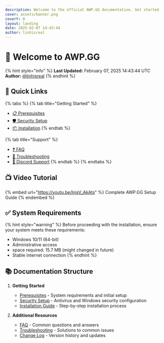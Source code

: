 ```yaml
---
description: Welcome to the official AWP.GG documentation. Get started with your setup and installation.
cover: assets/banner.png
coverY: 0
layout: landing
date: 2025-02-07 14:43:44
author: linhisreal
---
```


# 🚀 Welcome to AWP.GG

{% hint style="info" %}
**Last Updated:** February 07, 2025 14:43:44 UTC\
**Author:** [@linhisreal](https://github.com/linhisreal)
{% endhint %}

## 🎯 Quick Links

{% tabs %}
{% tab title="Getting Started" %}

* [📋 Prerequisites](docs/getting-started/prerequisites.md)
* [🛡️ Security Setup](docs/getting-started/security-setup.md)
* [📦 Installation](docs/getting-started/installation.md)
{% endtab %}

{% tab title="Support" %}

* [❓ FAQ](docs/additional-resources/faq.md)
* [🔧 Troubleshooting](docs/additional-resources/troubleshooting.md)
* [💬 Discord Support](https://discord.gg/awp)
{% endtab %}
{% endtabs %}

## 📺 Video Tutorial

{% embed url="https://youtu.be/lnisV_AkAts" %}
Complete AWP.GG Setup Guide
{% endembed %}

## ✅ System Requirements

{% hint style="warning" %}
Before proceeding with the installation, ensure your system meets these requirements:

* Windows 10/11 (64-bit)
* Administrative access
* space required: 15.7 MB (might changed in future)
* Stable internet connection
{% endhint %}

## 📚 Documentation Structure

1. **Getting Started**
   * [Prerequisites](docs/getting-started/prerequisites.md) - System requirements and initial setup
   * [Security Setup](docs/getting-started/security-setup.md) - Antivirus and Windows security configuration
   * [Installation Guide](docs/getting-started/installation.md) - Step-by-step installation process

1. **Additional Resources**
   * [FAQ](docs/additional-resources/faq.md) - Common questions and answers
   * [Troubleshooting](docs/additional-resources/troubleshooting.md) - Solutions to common issues
   * [Change Log](docs/additional-resources/changelog.md) - Version history and updates
